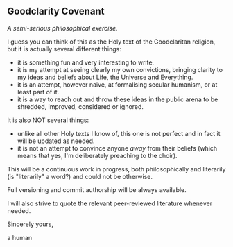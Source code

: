 
Goodclarity Covenant
--------------------
_A semi-serious philosophical exercise._

I guess you can think of this as the Holy text of the Goodclaritan religion, but it is actually several different things:

* it is something fun and very interesting to write.
* it is my attempt at seeing clearly my own convictions, bringing clarity to my ideas and beliefs about Life, the Universe and Everything.
* it is an attempt, however naive, at formalising secular humanism, or at least part of it.
* it is a way to reach out and throw these ideas in the public arena to be shredded, improved, considered or ignored.

It is also NOT several things:

* unlike all other Holy texts I know of, this one is not perfect and in fact it will be updated as needed.
* it is not an attempt to convince anyone *away* from their beliefs (which means that yes, I'm deliberately preaching to the choir).

This will be a continuous work in progress, both philosophically and literarily (is "literarily" a word?) and could not be otherwise.

Full versioning and commit authorship will be always available.

I will also strive to quote the relevant peer-reviewed literature whenever needed.


Sincerely yours,

a human
